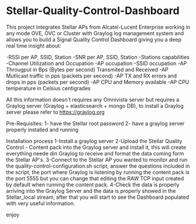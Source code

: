 # Stellar-Quality-Control-Dashboard
This project integrates Stellar APs from Alcatel-Lucent Enterprise working in any mode OVE, OVC or Cluster with Graylog log management system and allows you to build a Signal Quality Control Dashboard giving you a deep real time insight about:

-RSSI per AP, SSID, Station
-SNR per AP, SSID, Station
-Stations capabilities
-Channel Utilization and Occupation
-AP occupation
-SSID occupation
-AP Througput in Bps (Bytes per second) Transmited and Received
-AP Mutlicast traffic in pps (packets per second)
-AP TX and RX errors and drops in pps (packets per second)
-AP CPU and Memory available
-AP CPU temperature in Celsius centigrades

All this information doesn't requires any Omnivista server but requires a Graylog server (Graylog + elasticsearch + mongo DB), to install a Graylog server please refer to https://graylog.org

Pre-Requisites:
1- have the Stellar root password
2- have a graylog server properly installed and running

Installation process
1-Install a graylog server 
2-Upload the Stellar Quality Control - Content pack into the Graylog server and install it, this will create everything neede din Graylog to receive and format the data coming form the Stellar AP's.
3-Connect to the Stellar AP you wanted to monitor and run the quality-control-configuration.sh script, answer the questions included in the script, the port where Graylog is listening by running the content pack is the port 5555 but you can change that editing the RAW TCP input created by default when running the content pack.
4-Check the data is properly arriving into the Graylog Server and the data is properly showed in the Stellar_local stream, after that you will start to see the Dashboard populated with very useful information.

enjoy
